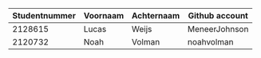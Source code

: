 | Studentnummer | Voornaam | Achternaam | Github account |
|---------------|----------|------------|----------------|
| 2128615       | Lucas    | Weijs      | MeneerJohnson  |
| 2120732       | Noah     | Volman     | noahvolman     |